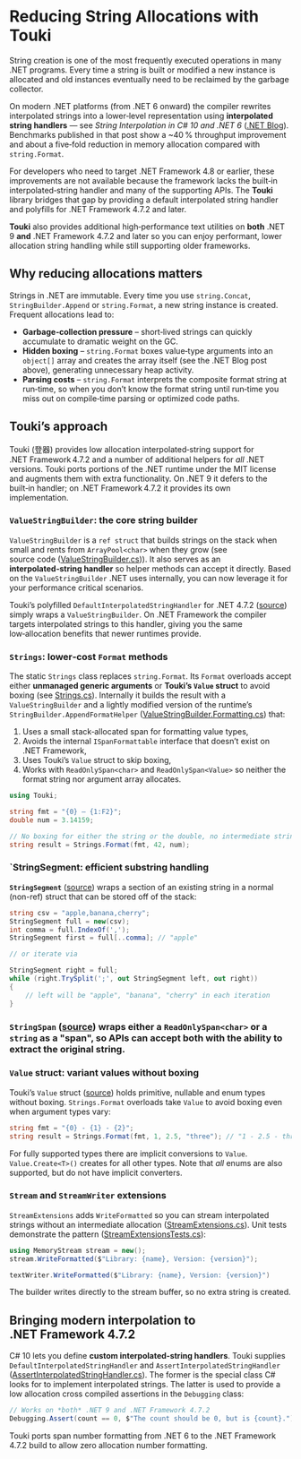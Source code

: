 # Reducing String Allocations with Touki

String creation is one of the most frequently executed operations in many .NET programs. Every time a string is built or modified a new instance is allocated and old instances eventually need to be reclaimed by the garbage collector.

On modern .NET platforms (from .NET 6 onward) the compiler rewrites interpolated strings into a lower‑level representation using **interpolated string handlers** — see *String Interpolation in C# 10 and .NET 6* ([.NET Blog](https://devblogs.microsoft.com/dotnet/string-interpolation-in-c-10-and-net-6/)). Benchmarks published in that post show a ~40 % throughput improvement and about a five‑fold reduction in memory allocation compared with `string.Format`.

For developers who need to target .NET Framework 4.8 or earlier, these improvements are not available because the framework lacks the built‑in interpolated‑string handler and many of the supporting APIs. The **Touki** library bridges that gap by providing a default interpolated string handler and polyfills for .NET Framework 4.7.2 and later.

**Touki** also provides additional high‑performance text utilities on **both** .NET 9 **and** .NET Framework 4.7.2 and later so you can enjoy performant, lower allocation string handling while still supporting older frameworks.

## Why reducing allocations matters

Strings in .NET are immutable. Every time you use `string.Concat`, `StringBuilder.Append` or `string.Format`, a new string instance is created. Frequent allocations lead to:

* **Garbage‑collection pressure** – short‑lived strings can quickly accumulate to dramatic weight on the GC.
* **Hidden boxing** – `string.Format` boxes value‑type arguments into an `object[]` array and creates the array itself (see the .NET Blog post above), generating unnecessary heap activity.
* **Parsing costs** – `string.Format` interprets the composite format string at run‑time, so when you don’t know the format string until run‑time you miss out on compile‑time parsing or optimized code paths.

## Touki’s approach

Touki (登器) provides low allocation interpolated‑string support for .NET Framework 4.7.2 and a number of additional helpers for *all* .NET versions. Touki ports portions of the .NET runtime under the MIT license and augments them with extra functionality. On .NET 9 it defers to the built‑in handler; on .NET Framework 4.7.2 it provides its own implementation.

### `ValueStringBuilder`: the core string builder

`ValueStringBuilder` is a `ref struct` that builds strings on the stack when small and rents from `ArrayPool<char>` when they grow (see source code ([ValueStringBuilder.cs](https://github.com/JeremyKuhne/touki/blob/main/touki/Touki/Text/ValueStringBuilder.cs))). It also serves as an **interpolated‑string handler** so helper methods can accept it directly. Based on the `ValueStringBuilder` .NET uses internally, you can now leverage it for your performance critical scenarios.

Touki’s polyfilled `DefaultInterpolatedStringHandler` for .NET 4.7.2 ([source](https://github.com/JeremyKuhne/touki/blob/main/touki/Framework/System/Runtime/CompilerServices/DefaultInterpolatedStringHandler.cs)) simply wraps a `ValueStringBuilder`. On .NET Framework the compiler targets interpolated strings to this handler, giving you the same low‑allocation benefits that newer runtimes provide.

### `Strings`: lower‑cost `Format` methods

The static `Strings` class replaces `string.Format`. Its `Format` overloads accept either **unmanaged generic arguments** or **Touki’s `Value` struct** to avoid boxing (see [Strings.cs](https://github.com/JeremyKuhne/touki/blob/main/touki/Touki/Text/Strings.cs)). Internally it builds the result with a `ValueStringBuilder` and a lightly modified version of the runtime’s `StringBuilder.AppendFormatHelper` ([ValueStringBuilder.Formatting.cs](https://github.com/JeremyKuhne/touki/blob/main/touki/Touki/Text/ValueStringBuilder.Formatting.cs)) that:

1. Uses a small stack‑allocated span for formatting value types,
2. Avoids the internal `ISpanFormattable` interface that doesn’t exist on .NET Framework,
3. Uses Touki’s `Value` struct to skip boxing,
4. Works with `ReadOnlySpan<char>` and `ReadOnlySpan<Value>` so neither the format string nor argument array allocates.

```csharp
using Touki;

string fmt = "{0} – {1:F2}";
double num = 3.14159;

// No boxing for either the string or the double, no intermediate strings
string result = Strings.Format(fmt, 42, num);
```

### `StringSegment: efficient substring handling

**`StringSegment`** ([source](https://github.com/JeremyKuhne/touki/blob/main/touki/Touki/Text/StringSegment.cs)) wraps a section of an existing string in a normal (non-ref) struct that can be stored off of the stack:

```csharp
string csv = "apple,banana,cherry";
StringSegment full = new(csv);
int comma = full.IndexOf(',');
StringSegment first = full[..comma]; // "apple"

// or iterate via

StringSegment right = full;
while (right.TrySplit(';', out StringSegment left, out right))
{
    // left will be "apple", "banana", "cherry" in each iteration
}
```

### **`StringSpan`** ([source](https://github.com/JeremyKuhne/touki/blob/main/touki/Touki/Text/StringSpan.cs)) wraps either a `ReadOnlySpan<char>` or a `string` as a "span", so APIs can accept both with the ability to extract the original string.

### `Value` struct: variant values without boxing

Touki’s `Value` struct ([source](https://github.com/JeremyKuhne/touki/blob/main/touki/Touki/Value.cs)) holds primitive, nullable and enum types without boxing. `Strings.Format` overloads take `Value` to avoid boxing even when argument types vary:

```csharp
string fmt = "{0} - {1} - {2}";
string result = Strings.Format(fmt, 1, 2.5, "three"); // "1 - 2.5 - three"
```
For fully supported types there are implicit conversions to `Value`. `Value.Create<T>()` creates for all other types. Note that *all* enums are also supported, but do not have implicit converters.

### `Stream` and `StreamWriter` extensions

`StreamExtensions` adds `WriteFormatted` so you can stream interpolated strings without an intermediate allocation ([StreamExtensions.cs](https://github.com/JeremyKuhne/touki/blob/main/touki/Touki/Io/StreamExtensions.cs)). Unit tests demonstrate the pattern ([StreamExtensionsTests.cs](https://github.com/JeremyKuhne/touki/blob/main/touki.tests/Touki/StreamExtensionsTests.cs)):

```csharp
using MemoryStream stream = new();
stream.WriteFormatted($"Library: {name}, Version: {version}");

textWriter.WriteFormatted($"Library: {name}, Version: {version}")
```

The builder writes directly to the stream buffer, so no extra string is created.

## Bringing modern interpolation to .NET Framework 4.7.2

C# 10 lets you define **custom interpolated‑string handlers**. Touki supplies `DefaultInterpolatedStringHandler` and `AssertInterpolatedStringHandler` ([AssertInterpolatedStringHandler.cs](https://github.com/JeremyKuhne/touki/blob/main/touki/Framework/System/Diagnostics/AssertInterpolatedStringHandler.cs)). The former is the special class C# looks for to implement interpolated strings. The latter is used to provide a low allocation cross compiled assertions in the `Debugging` class:

```csharp
// Works on *both* .NET 9 and .NET Framework 4.7.2
Debugging.Assert(count == 0, $"The count should be 0, but is {count}.");
```

Touki ports span number formatting from .NET 6 to the .NET Framework 4.7.2 build to allow zero allocation number formatting.